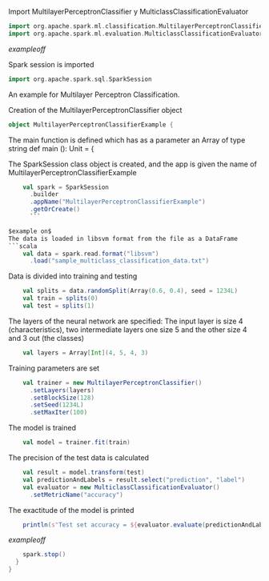 Import MultilayerPerceptronClassifier y MulticlassClassificationEvaluator
```scala
import org.apache.spark.ml.classification.MultilayerPerceptronClassifier
import org.apache.spark.ml.evaluation.MulticlassClassificationEvaluator
```
 $example off$

Spark session is imported
```scala
import org.apache.spark.sql.SparkSession
```

An example for Multilayer Perceptron Classification.

Creation of the MultilayerPerceptronClassifier object
```scala
object MultilayerPerceptronClassifierExample {
```

The main function is defined which has as a parameter an Array of type string
  def main (): Unit = {
 
 The SparkSession class object is created, and the app is given the name of
MultilayerPerceptronClassifierExample
```scala
    val spark = SparkSession
      .builder
      .appName("MultilayerPerceptronClassifierExample")
      .getOrCreate()
      ```

$example on$
The data is loaded in libsvm format from the file as a DataFrame
```scala
    val data = spark.read.format("libsvm")
      .load("sample_multiclass_classification_data.txt")
 ```
 
 Data is divided into training and testing
```scala
    val splits = data.randomSplit(Array(0.6, 0.4), seed = 1234L)
    val train = splits(0)
    val test = splits(1)
```
The layers of the neural network are specified:
The input layer is size 4 (characteristics), two intermediate layers
one size 5 and the other size 4
and 3 out (the classes)
```scala
    val layers = Array[Int](4, 5, 4, 3)
```
Training parameters are set
```scala
    val trainer = new MultilayerPerceptronClassifier()
      .setLayers(layers)
      .setBlockSize(128)
      .setSeed(1234L)
      .setMaxIter(100)
```
The model is trained
```scala
    val model = trainer.fit(train)
```
The precision of the test data is calculated
```scala
    val result = model.transform(test)
    val predictionAndLabels = result.select("prediction", "label")
    val evaluator = new MulticlassClassificationEvaluator()
      .setMetricName("accuracy")
```
The exactitude of the model is printed
```scala
    println(s"Test set accuracy = ${evaluator.evaluate(predictionAndLabels)}")
```
$example off$
```scala
    spark.stop()
  }
}
```
